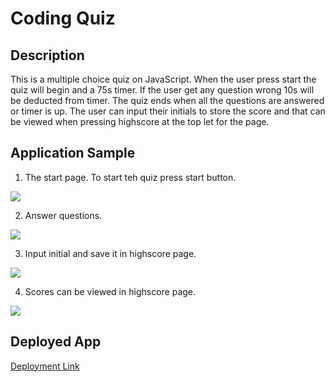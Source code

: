 # Coding Quiz

## Description
This is a multiple choice quiz on JavaScript. When the user press start the quiz will begin and a 75s timer. If the user get any question wrong 10s will be deducted from timer. The quiz ends when all the questions are answered or timer is up. The user can input their initials to store the score and that can be viewed when pressing highscore at the top let for the page.

## Application Sample
1. The start page. To start teh quiz press start button.
<img src="./assets/images/Screenshot 2023-11-01 010604.png">

2. Answer questions.
<img src="./assets/images/Screenshot 2023-11-01 010729.png">

3. Input initial and save it in highscore page.
<img src="./assets/images/Screenshot 2023-11-01 011412.png">

4. Scores can be viewed in highscore page.
<img src="./assets/images/Screenshot 2023-11-01 003909.png">


## Deployed App
[Deployment Link]()